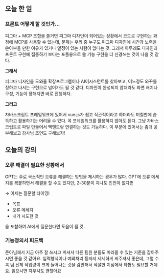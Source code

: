 ## 오늘 한 일
### 프론트 어떻게 할 것인가…

피그마 + MCP 조합을 쓸거면 피그마 디자인이 되어있는 상황에서 코드로 구현하는 과정에 MCP를 사용할 수 있는데, 문제는 우리 중 누구도 피그마 디자인에 시간과 노력을 쏟아부을 만한 여유가 있거나 열정이 있는 사람이 없다는 것. 그래서 아무래도 디자인과 프론트 구현에 집중하기 보다는 포폴용으로 쓸 기능 구현을 더 신경쓰는 것이 나을 것 같다. 

**그래서**

피그마 디자인을 도와줄 확장프로그램이나 AI어시스턴트를 찾아보고, 어느정도 와꾸를 정하고 나서는 구현으로 넘어가도 될 것 같다. 디자인이 완성되지 않더라도 화면 배치나 구성, 기능이 정해지면 바로 진행하자. 

**그리고**

자바스크립트 프레임워크에 있어서 vue.js가 쉽고 직관적이라고 하더라도 며칠만에 습득하고 활용하기는 어려울 수 있다. 꼭 프레임워크를 활용하지 않아도 된다. 그냥 자바스크립트로 파일 만들어서 백엔드랑 연결하는 것도 가능하다. 이 부분에 있어서는 좀더 공부해보고 강사님 조언도 구해보자!


## 오늘의 강의
### 오류 해결이 필요한 상황에서

GPT는 주로 국소적인 오류를 해결하는 방법을 제시하는 경우가 많다.
GPT에 오류 메세지를 복붙하면서 해결을 할 수도 있지만,
2-30분이 지나도 진전이 없다면

→ 이제는 질문할 타이밍!


- 목표
- 오류 메세지
- 내가 시도한 것

을 포함하여 AI에게 질문한다면 도움이 될 것.


### 기능정의서 피드백

준아님께서 지금 아주 잘 쓰시고 계셔서 다른 팀원 분들도 따라올 수 있는 기준을 잡아주시면 좋을 것 같아요. 입력형식이나 예외처리 등까지 세세하게 써주셔서 좋은데, 그럴 수록 팀 전체 작업량이 크게 늘어나는 것을 감안해서 적절한 지점에서 타협도 필요할 거예요. 읽으시면 지우셔도 괜찮아요